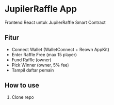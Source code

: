 # JupilerRaffle App

Frontend React untuk JupilerRaffle Smart Contract

## Fitur
- Connect Wallet (WalletConnect + Reown AppKit)
- Enter Raffle Free (max 15 player)
- Fund Raffle (owner)
- Pick Winner (owner, 5% fee)
- Tampil daftar pemain

## How to use
1. Clone repo
